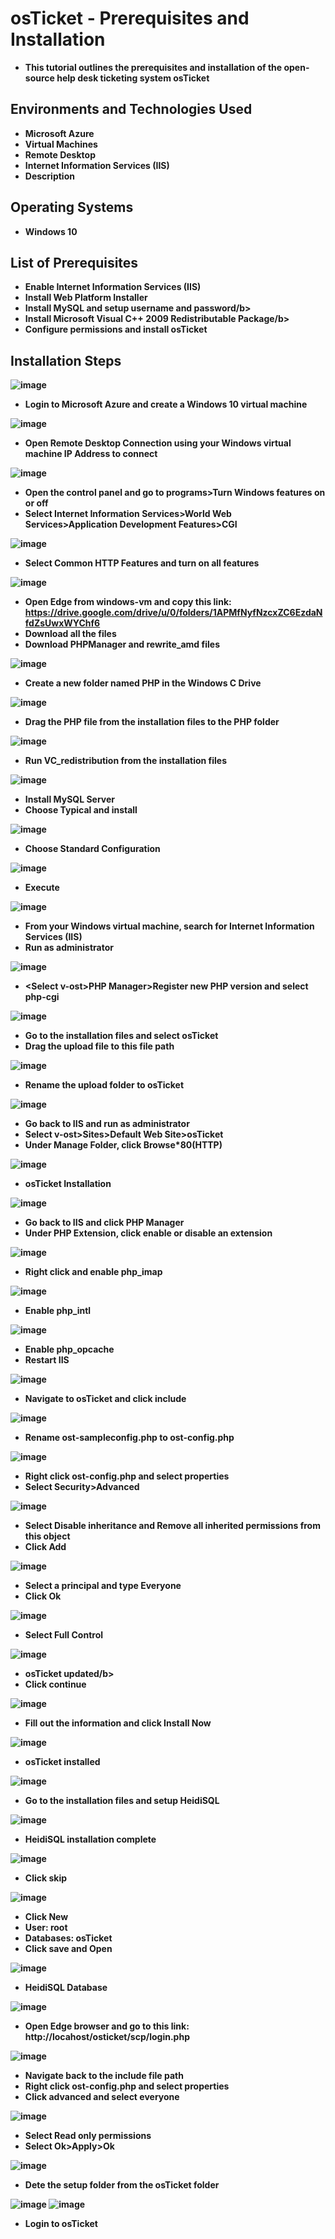 <h1>osTicket - Prerequisites and Installation</h1>

- <b>This tutorial outlines the prerequisites and installation of the open-source help desk ticketing system osTicket</b>

<h2>Environments and Technologies Used</h2>

- <b>Microsoft Azure</b> 
- <b>Virtual Machines</b>
- <b>Remote Desktop</b>
- <b>Internet Information Services (IIS)</b>
- <b>Description</b>

<h2>Operating Systems</h2>

- <b>Windows 10</b>

<h2>List of Prerequisites</h2>

- <b>Enable Internet Information Services (IIS)</b>
- <b>Install Web Platform Installer</b>
- <b>Install MySQL and setup username and password/b>
- <b>Install Microsoft Visual C++ 2009 Redistributable Package/b>
- <b>Configure permissions and install osTicket</b>

<h2>Installation Steps</h2>

![image](https://github.com/user-attachments/assets/ec44ed97-8329-42a7-8d10-5ed0fc8f1b6c)
- <b>Login to Microsoft Azure and create a Windows 10 virtual machine</b>

![image](https://github.com/user-attachments/assets/28272fde-e942-4c91-be03-a315bb34a3f4)
- <b>Open Remote Desktop Connection using your Windows virtual machine IP Address to connect</b>

![image](https://github.com/user-attachments/assets/669462f8-ec85-437a-a878-bd32a14d4cb5)
- <b>Open the control panel and go to programs>Turn Windows features on or off</b>
- <b>Select Internet Information Services>World Web Services>Application Development Features>CGI</b>

![image](https://github.com/user-attachments/assets/d3c9338b-4e91-47f6-a10b-7ceb5d9e6a33)
- <b>Select Common HTTP Features and turn on all features</b>

![image](https://github.com/user-attachments/assets/51608221-4cde-4df3-994d-887d54886747)
- <b>Open Edge from windows-vm and copy this link: https://drive.google.com/drive/u/0/folders/1APMfNyfNzcxZC6EzdaNfdZsUwxWYChf6</b>
- <b>Download all the files</b>
- <b>Download PHPManager and rewrite_amd files</b>

![image](https://github.com/user-attachments/assets/e5de5074-6dd6-43c2-8766-90b2f068a500)
- <b>Create a new folder named PHP in the Windows C Drive</b>

![image](https://github.com/user-attachments/assets/3287dfe1-3f0e-42b9-8d25-6b2f3cfcf3e9)
- <b>Drag the PHP file from the installation files to the PHP folder</b>

![image](https://github.com/user-attachments/assets/fcc1e6da-a33f-4bae-8463-97e9c87a1341)
- <b>Run VC_redistribution from the installation files</b>

![image](https://github.com/user-attachments/assets/7fce934c-563d-4075-b3f3-2276023becc0)
- <b>Install MySQL Server</b>
- <b>Choose Typical and install</b>

![image](https://github.com/user-attachments/assets/0cfc3f36-0a51-4411-9ba8-bf25309ac608)
- <b>Choose Standard Configuration</b>

![image](https://github.com/user-attachments/assets/9ddf1814-5c0f-4fa7-9466-d23f2173fb55)
- <b>Execute</b>

![image](https://github.com/user-attachments/assets/f1f36298-cfd2-4655-89de-c2726e71f29b)
- <b>From your Windows virtual machine, search for Internet Information Services (IIS)</b>
- <b>Run as administrator</b>

![image](https://github.com/user-attachments/assets/9c7b0e1d-5b26-44a2-a12f-8ec6dd4a0e05)
- <<b>Select v-ost>PHP Manager>Register new PHP version and select php-cgi</b>

![image](https://github.com/user-attachments/assets/f7b1f420-4d9f-4e11-a670-6e7a71eeacfc)
- <b>Go to the installation files and select osTicket</b>
- <b>Drag the upload file to this file path</b>

![image](https://github.com/user-attachments/assets/6ef40445-90bb-41a5-bcd9-f6e75927c22c)
- <b>Rename the upload folder to osTicket</b>

![image](https://github.com/user-attachments/assets/53a4e1d4-1ebf-413d-b222-f9cb4ce7d958)
- <b>Go back to IIS and run as administrator</b>
- <b>Select v-ost>Sites>Default Web Site>osTicket</b>
- <b>Under Manage Folder, click Browse*80(HTTP)</b>

![image](https://github.com/user-attachments/assets/8be3c3dc-6333-463e-aaf0-b819f7756156)
- <b>osTicket Installation</b>

![image](https://github.com/user-attachments/assets/15562ce3-6970-4d78-9947-96f6c6e8a634)
- <b>Go back to IIS and click PHP Manager</b>
- <b>Under PHP Extension, click enable or disable an extension</b>

![image](https://github.com/user-attachments/assets/e36e3006-6392-485c-9898-8698af52a11c)
- <b>Right click and enable php_imap</b>

![image](https://github.com/user-attachments/assets/74f2e888-15fd-4e8a-a7b1-aa90fd748f3d)
- <b>Enable php_intl</b>

![image](https://github.com/user-attachments/assets/4bb063fb-4fdb-4575-8adf-5d49bf0066ee)
- <b>Enable php_opcache</b>
- <b>Restart IIS</b>

![image](https://github.com/user-attachments/assets/361908c1-cc6c-47d3-91fd-bd846d7bb41a)
- <b>Navigate to osTicket and click include</b>

![image](https://github.com/user-attachments/assets/f5510708-6304-4b19-abda-9b6a8827065d)
- <b>Rename ost-sampleconfig.php to ost-config.php</b>

![image](https://github.com/user-attachments/assets/c6b22e58-a97f-4587-b99a-8e1ea432c949)
- <b>Right click ost-config.php and select properties</b>
- <b>Select Security>Advanced</b>

![image](https://github.com/user-attachments/assets/125183b6-f748-4a0a-aa01-d8c4194dcb0b)
- <b>Select Disable inheritance and Remove all inherited permissions from this object</b>
- <b>Click Add</b>

![image](https://github.com/user-attachments/assets/2a9710cc-a166-414a-8fcf-7ff0887166ef)
- <b>Select a principal and type Everyone</b>
- <b>Click Ok</b>

![image](https://github.com/user-attachments/assets/484ff7ea-f554-408c-ad9a-ba8be72e3dfc)
- <b>Select Full Control</b>

![image](https://github.com/user-attachments/assets/5fd66be4-0bb5-4be8-9224-19ff517ccf59)
- <b>osTicket updated/b>
- <b>Click continue</b>

![image](https://github.com/user-attachments/assets/6ea83228-cced-457d-9a1e-e93eca6be705)
- <b>Fill out the information and click Install Now</b>

![image](https://github.com/user-attachments/assets/fed676a3-abf3-4bf1-a19a-9e5a2984857f)
- <b>osTicket installed</b>

![image](https://github.com/user-attachments/assets/25063c13-07ba-4992-932e-f97a02842aad)
- <b>Go to the installation files and setup HeidiSQL</b>

![image](https://github.com/user-attachments/assets/594796bc-f34c-459a-86a4-8941ab5daf57)
- <b>HeidiSQL installation complete</b>

![image](https://github.com/user-attachments/assets/44f29231-959b-49fd-94a9-1e62a80ae761)
- <b>Click skip</b>

![image](https://github.com/user-attachments/assets/63e090c3-eac9-4866-8488-784c68a5bf0c)
- <b>Click New</b>
- <b>User: root</b>
- <b>Databases: osTicket</b>
- <b>Click save and Open</b>

![image](https://github.com/user-attachments/assets/b34c1653-a138-4da6-af59-376e36fe6357)
- <b>HeidiSQL Database</b>

![image](https://github.com/user-attachments/assets/b1cf340a-5c14-4694-b022-9cfcb18b6011)
- <b>Open Edge browser and go to this link: http://locahost/osticket/scp/login.php</b>

![image](https://github.com/user-attachments/assets/dcbbe744-057d-4e54-a2ce-7c3a1cc3e053)
- <b>Navigate back to the include file path</b>
- <b>Right click ost-config.php and select properties</b>
- <b>Click advanced and select everyone</b>

![image](https://github.com/user-attachments/assets/f6f0ba87-04f6-4227-a0d7-2ff35fd50c23)
- <b>Select Read only permissions</b>
- <b>Select Ok>Apply>Ok</b>

![image](https://github.com/user-attachments/assets/920f83a0-03bb-4286-a699-6c40bd25167b)
- <b>Dete the setup folder from the osTicket folder</b>

![image](https://github.com/user-attachments/assets/380aa69a-730a-42fe-a361-f9651fa5cb49)
![image](https://github.com/user-attachments/assets/f49cc9d9-35a0-4a72-80ae-8f0f0cc68a6f)
- <b>Login to osTicket</b>

